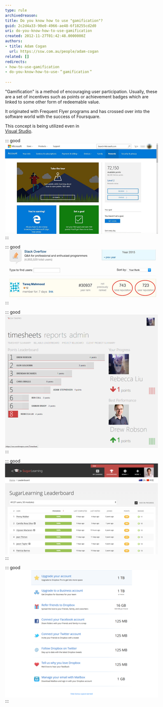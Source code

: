 ```yaml
---
type: rule
archivedreason: 
title: Do you know how to use "gamification"?
guid: 2c2d4a33-90e0-4966-ae48-6f18255cd2d0
uri: do-you-know-how-to-use-gamification
created: 2012-11-27T01:42:48.0000000Z
authors:
- title: Adam Cogan
  url: https://ssw.com.au/people/adam-cogan
related: []
redirects:
- how-to-use-gamification
- do-you-know-how-to-use-＂gamification＂

---
```


"Gamification" is a method of encouraging user participation. Usually, these are a set of incentives such as points or achievement badges which are linked to some other form of redeemable value.

<!--endintro-->

It originated with Frequent Flyer programs and has crossed over into the software world with the success of Foursquare.

This concept is being utilized even in <br>   [Visual Studio](https://channel9.msdn.com/achievements/visualstudio). 

::: good  
![Figure: Good Example – Microsoft Rewards gives points when you search on Bing.com and buy things from the Microsoft Store online and in Windows 10](microsoft-rewards.jpg)  
:::  

::: good  
![Figure: Good Example – Stack Overflow uses reputation points, awarded by how useful your answer to other user submitted questions were](stack-overflow-reputation.jpg)  
:::  

::: good  
![Figure: Good Example – TimePro uses gamification to encourage users to do their timesheets on time](gamification-timepro.png)  
:::  

::: good  
![Figure: Good Example – SugarLearning Leaderboard is another good example](sugarlearning-leaderboard.png)  
:::  

::: good  
![Figure: Good Example – Dropbox rewards its users with extra storage space instead of imaginary points. This is more interesting](gamification-dropbox.png)  
:::
